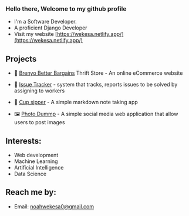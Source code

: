 ### Hello there, Welcome to my github profile

<!--
profile here
-->

- I'm a Software Developer.
- A proficient Django Developer
- Visit my website [https://wekesa.netlify.app/](https://wekesa.netlify.app/)

## Projects

- 🌟 [Brenyo Better Bargains](https://betterbargains.vercel.app/) Thrift Store - An online eCommerce website
- 🐛 [Issue Tracker](https://issuetrackero.vercel.app/) - system that tracks, reports issues to be solved by assigning to workers
- 🥤 [Cup sipper](url) - A simple markdown note taking app

- 🖼️ [Photo Dummp](https://photoalbumapp.vercel.app/) - A simple social media web application that allow users to post images

## Interests:

- Web development
- Machine Learning
- Artificial Intelligence
- Data Science

## Reach me by:

- Email: <a href="mailto:noahwekesa0@gmail.com" target="_blank">noahwekesa0@gmail.com</a>
